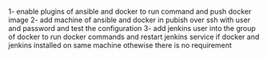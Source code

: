 1- enable plugins of ansible and docker to run command and push docker image
2- add machine of ansible and docker in pubish over ssh with user and password and test the configuration
3- add jenkins user into the group of docker to run docker commands and restart jenkins service if docker and jenkins installed on same machine othewise there is no requirement
